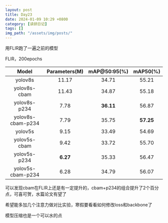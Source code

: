 ```yaml
---
layout: post
title: Day23
date: 2024-01-09 10:29 +0800
category: [读研日记]
tags: []
img_path: "/assets/img/posts/"
---
```


用FLIR跑了一遍之前的模型

FLIR，200epochs

|Model            |Parameters(M)|mAP@50:95(%)|mAP50(%) |
|:---:            |:---:        |:---:       |:---:    |
|yolov8s          |11.17        |34.71       |55.21    |
|yolov8s-cbam     |11.43        |34.87       |55.18    |
|yolov8s-p234     |7.78         |**36.11**   |56.87    |
|yolov8s-cbam-p234|7.79         |35.75       |**57.25**|
|yolov5s          |9.15         |33.49       |54.69    |
|yolov5s-cbam     |9.42         |33.72       |55.70    |
|yolov5s-p234     |**6.27**     |35.33       |56.47    |
|yolov5s-cbam-p234|6.28         |34.79       |56.07    |

可以发现cbam在FLIR上还是有一定提升的，cbam+p234的组合提升了2个百分点，可喜可贺，水篇论文有望了

希望能多加几个注意力做对比实验，寒假要看看如何修改loss和backbone了

模型压缩也是一个可以水的点
